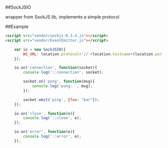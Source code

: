 ##SockJSIO

wrapper from SockJS lib, implements a simple protocol


##Example

```HTML
<script src="vendor/sockjs-0.3.4.js"></script>
<script src="vendor/EventEmitter.js"></script>
````

```JavaScript
    var io = new SockJSIO({
        WS_URL: location.protocol+'//'+location.hostname+(location.port ? ':'+location.port: '')+"/ws"
    });

    io.on('connection', function(socket){
        console.log('::connection', socket);

        socket.on('pong', function(msg){
            console.log('pong: ', msg);
        });

        socket.emit('ping', {foo: "bar"});
    });

    io.on('close', function(e){
        console.log('::close', e);
    });

    io.on('error', function(e){
        console.log('::error', e);
    });
````